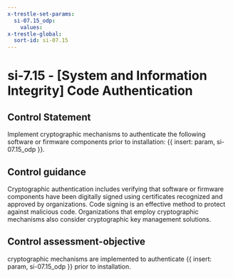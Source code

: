 ```yaml
---
x-trestle-set-params:
  si-07.15_odp:
    values:
x-trestle-global:
  sort-id: si-07.15
---
```


# si-7.15 - \[System and Information Integrity\] Code Authentication

## Control Statement

Implement cryptographic mechanisms to authenticate the following software or firmware components prior to installation: {{ insert: param, si-07.15_odp }}.

## Control guidance

Cryptographic authentication includes verifying that software or firmware components have been digitally signed using certificates recognized and approved by organizations. Code signing is an effective method to protect against malicious code. Organizations that employ cryptographic mechanisms also consider cryptographic key management solutions.

## Control assessment-objective

cryptographic mechanisms are implemented to authenticate {{ insert: param, si-07.15_odp }} prior to installation.
